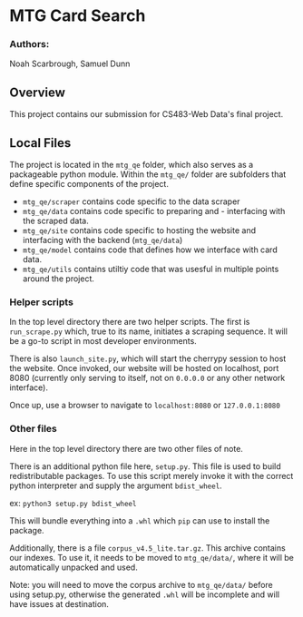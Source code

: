 # MTG Card Search
### Authors:
Noah Scarbrough, Samuel Dunn


## Overview
This project contains our submission for CS483-Web Data's final project.

## Local Files
The project is located in the `mtg_qe` folder, which also serves as a packageable python module.
Within the `mtg_qe/` folder are subfolders that define specific components of the project.

- `mtg_qe/scraper` contains code specific to the data scraper
- `mtg_qe/data` contains code specific to preparing and - interfacing with the scraped data.
- `mtg_qe/site` contains code specific to hosting the website and interfacing with the backend (`mtg_qe/data`)
- `mtg_qe/model` contains code that defines how we interface with card data.
- `mtg_qe/utils` contains utiltiy code that was usesful in multiple points around the project.

### Helper scripts

In the top level directory there are two helper scripts.
The first is `run_scrape.py` which, true to its name, initiates a scraping sequence. It will be a go-to script in most developer environments.

There is also `launch_site.py`, which will start the cherrypy session to host the website.
Once invoked, our website will be hosted on localhost, port 8080 (currently only serving to itself, not on `0.0.0.0` or any other network interface).

Once up, use a browser to navigate to `localhost:8080` or `127.0.0.1:8080`

### Other files
Here in the top level directory there are two other files of note.

There is an additional python file here, `setup.py`.
This file is used to build redistributable packages.
To use this script merely invoke it with the correct python interpreter and supply the argument `bdist_wheel`.

ex: `python3 setup.py bdist_wheel`

This will bundle everything into a `.whl` which `pip` can use to install the package.

Additionally, there is a file `corpus_v4.5_lite.tar.gz`.
This archive contains our indexes. To use it, it needs to be moved to `mtg_qe/data/`, where it will be automatically unpacked and used.

Note: you will need to move the corpus archive to `mtg_qe/data/` before using setup.py, otherwise the generated `.whl` will be incomplete and will have issues at destination.
